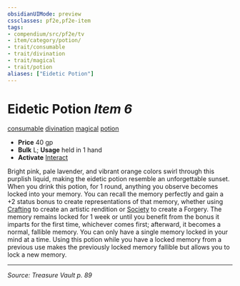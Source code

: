 ```yaml
---
obsidianUIMode: preview
cssclasses: pf2e,pf2e-item
tags:
- compendium/src/pf2e/tv
- item/category/potion/
- trait/consumable
- trait/divination
- trait/magical
- trait/potion
aliases: ["Eidetic Potion"]
---
```

# Eidetic Potion *Item 6*  
[consumable](rules/traits/consumable.md "Consumable Item Trait")  [divination](rules/traits/divination.md "Divination School Trait")  [magical](rules/traits/magical.md "Magical Item Trait")  [potion](rules/traits/potion.md "Potion Item Trait")  

- **Price** 40 gp
- **Bulk** L; **Usage** held in 1 hand
- **Activate** [Interact](rules/actions/interact.md)

Bright pink, pale lavender, and vibrant orange colors swirl through this purplish liquid, making the eidetic potion resemble an unforgettable sunset. When you drink this potion, for 1 round, anything you observe becomes locked into your memory. You can recall the memory perfectly and gain a +2 status bonus to create representations of that memory, whether using [Crafting](compendium/skills.md#Crafting) to create an artistic rendition or [Society](compendium/skills.md#Society) to create a Forgery. The memory remains locked for 1 week or until you benefit from the bonus it imparts for the first time, whichever comes first; afterward, it becomes a normal, fallible memory. You can only have a single memory locked in your mind at a time. Using this potion while you have a locked memory from a previous use makes the previously locked memory fallible but allows you to lock a new memory.


---
*Source: Treasure Vault p. 89*